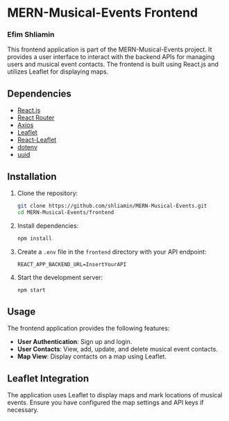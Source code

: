 # MERN-Musical-Events Frontend

### Efim Shliamin

This frontend application is part of the MERN-Musical-Events project. It provides a user interface to interact with the backend APIs for managing users and musical event contacts. The frontend is built using React.js and utilizes Leaflet for displaying maps.

## Dependencies

- [React.js](https://reactjs.org/)
- [React Router](https://reactrouter.com/)
- [Axios](https://www.npmjs.com/package/axios)
- [Leaflet](https://leafletjs.com/)
- [React-Leaflet](https://react-leaflet.js.org/)
- [dotenv](https://www.npmjs.com/package/dotenv)
- [uuid](https://www.npmjs.com/package/uuid)

## Installation

1. Clone the repository:
    ```bash
    git clone https://github.com/shliamin/MERN-Musical-Events.git
    cd MERN-Musical-Events/frontend
    ```

2. Install dependencies:
    ```bash
    npm install
    ```

3. Create a `.env` file in the `frontend` directory with your API endpoint:
    ```env
    REACT_APP_BACKEND_URL=InsertYourAPI
    ```

4. Start the development server:
    ```bash
    npm start
    ```

## Usage

The frontend application provides the following features:

- **User Authentication**: Sign up and login.
- **User Contacts**: View, add, update, and delete musical event contacts.
- **Map View**: Display contacts on a map using Leaflet.

## Leaflet Integration

The application uses Leaflet to display maps and mark locations of musical events. Ensure you have configured the map settings and API keys if necessary.

